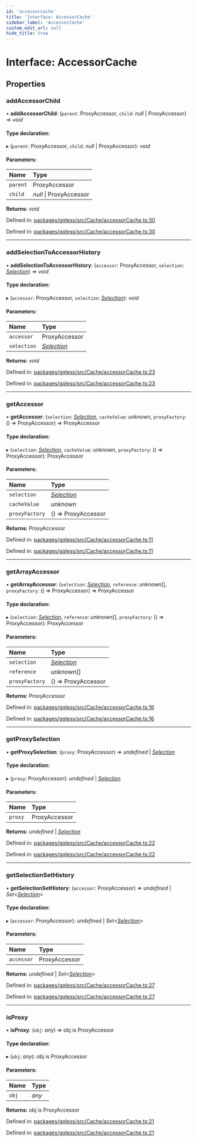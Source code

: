 ```yaml
---
id: 'accessorcache'
title: 'Interface: AccessorCache'
sidebar_label: 'AccessorCache'
custom_edit_url: null
hide_title: true
---
```


# Interface: AccessorCache

## Properties

### addAccessorChild

• **addAccessorChild**: (`parent`: ProxyAccessor, `child`: _null_ \| ProxyAccessor) => _void_

#### Type declaration:

▸ (`parent`: ProxyAccessor, `child`: _null_ \| ProxyAccessor): _void_

#### Parameters:

| Name     | Type                    |
| :------- | :---------------------- |
| `parent` | ProxyAccessor           |
| `child`  | _null_ \| ProxyAccessor |

**Returns:** _void_

Defined in: [packages/gqless/src/Cache/accessorCache.ts:30](https://github.com/gqless/gqless/blob/41c894a/packages/gqless/src/Cache/accessorCache.ts#L30)

Defined in: [packages/gqless/src/Cache/accessorCache.ts:30](https://github.com/gqless/gqless/blob/41c894a/packages/gqless/src/Cache/accessorCache.ts#L30)

---

### addSelectionToAccessorHistory

• **addSelectionToAccessorHistory**: (`accessor`: ProxyAccessor, `selection`: [_Selection_](../classes/selection.md)) => _void_

#### Type declaration:

▸ (`accessor`: ProxyAccessor, `selection`: [_Selection_](../classes/selection.md)): _void_

#### Parameters:

| Name        | Type                                   |
| :---------- | :------------------------------------- |
| `accessor`  | ProxyAccessor                          |
| `selection` | [_Selection_](../classes/selection.md) |

**Returns:** _void_

Defined in: [packages/gqless/src/Cache/accessorCache.ts:23](https://github.com/gqless/gqless/blob/41c894a/packages/gqless/src/Cache/accessorCache.ts#L23)

Defined in: [packages/gqless/src/Cache/accessorCache.ts:23](https://github.com/gqless/gqless/blob/41c894a/packages/gqless/src/Cache/accessorCache.ts#L23)

---

### getAccessor

• **getAccessor**: (`selection`: [_Selection_](../classes/selection.md), `cacheValue`: _unknown_, `proxyFactory`: () => ProxyAccessor) => ProxyAccessor

#### Type declaration:

▸ (`selection`: [_Selection_](../classes/selection.md), `cacheValue`: _unknown_, `proxyFactory`: () => ProxyAccessor): ProxyAccessor

#### Parameters:

| Name           | Type                                   |
| :------------- | :------------------------------------- |
| `selection`    | [_Selection_](../classes/selection.md) |
| `cacheValue`   | _unknown_                              |
| `proxyFactory` | () => ProxyAccessor                    |

**Returns:** ProxyAccessor

Defined in: [packages/gqless/src/Cache/accessorCache.ts:11](https://github.com/gqless/gqless/blob/41c894a/packages/gqless/src/Cache/accessorCache.ts#L11)

Defined in: [packages/gqless/src/Cache/accessorCache.ts:11](https://github.com/gqless/gqless/blob/41c894a/packages/gqless/src/Cache/accessorCache.ts#L11)

---

### getArrayAccessor

• **getArrayAccessor**: (`selection`: [_Selection_](../classes/selection.md), `reference`: _unknown_[], `proxyFactory`: () => ProxyAccessor) => ProxyAccessor

#### Type declaration:

▸ (`selection`: [_Selection_](../classes/selection.md), `reference`: _unknown_[], `proxyFactory`: () => ProxyAccessor): ProxyAccessor

#### Parameters:

| Name           | Type                                   |
| :------------- | :------------------------------------- |
| `selection`    | [_Selection_](../classes/selection.md) |
| `reference`    | _unknown_[]                            |
| `proxyFactory` | () => ProxyAccessor                    |

**Returns:** ProxyAccessor

Defined in: [packages/gqless/src/Cache/accessorCache.ts:16](https://github.com/gqless/gqless/blob/41c894a/packages/gqless/src/Cache/accessorCache.ts#L16)

Defined in: [packages/gqless/src/Cache/accessorCache.ts:16](https://github.com/gqless/gqless/blob/41c894a/packages/gqless/src/Cache/accessorCache.ts#L16)

---

### getProxySelection

• **getProxySelection**: (`proxy`: ProxyAccessor) => _undefined_ \| [_Selection_](../classes/selection.md)

#### Type declaration:

▸ (`proxy`: ProxyAccessor): _undefined_ \| [_Selection_](../classes/selection.md)

#### Parameters:

| Name    | Type          |
| :------ | :------------ |
| `proxy` | ProxyAccessor |

**Returns:** _undefined_ \| [_Selection_](../classes/selection.md)

Defined in: [packages/gqless/src/Cache/accessorCache.ts:22](https://github.com/gqless/gqless/blob/41c894a/packages/gqless/src/Cache/accessorCache.ts#L22)

Defined in: [packages/gqless/src/Cache/accessorCache.ts:22](https://github.com/gqless/gqless/blob/41c894a/packages/gqless/src/Cache/accessorCache.ts#L22)

---

### getSelectionSetHistory

• **getSelectionSetHistory**: (`accessor`: ProxyAccessor) => _undefined_ \| _Set_<[_Selection_](../classes/selection.md)\>

#### Type declaration:

▸ (`accessor`: ProxyAccessor): _undefined_ \| _Set_<[_Selection_](../classes/selection.md)\>

#### Parameters:

| Name       | Type          |
| :--------- | :------------ |
| `accessor` | ProxyAccessor |

**Returns:** _undefined_ \| _Set_<[_Selection_](../classes/selection.md)\>

Defined in: [packages/gqless/src/Cache/accessorCache.ts:27](https://github.com/gqless/gqless/blob/41c894a/packages/gqless/src/Cache/accessorCache.ts#L27)

Defined in: [packages/gqless/src/Cache/accessorCache.ts:27](https://github.com/gqless/gqless/blob/41c894a/packages/gqless/src/Cache/accessorCache.ts#L27)

---

### isProxy

• **isProxy**: (`obj`: _any_) => obj is ProxyAccessor

#### Type declaration:

▸ (`obj`: _any_): obj is ProxyAccessor

#### Parameters:

| Name  | Type  |
| :---- | :---- |
| `obj` | _any_ |

**Returns:** obj is ProxyAccessor

Defined in: [packages/gqless/src/Cache/accessorCache.ts:21](https://github.com/gqless/gqless/blob/41c894a/packages/gqless/src/Cache/accessorCache.ts#L21)

Defined in: [packages/gqless/src/Cache/accessorCache.ts:21](https://github.com/gqless/gqless/blob/41c894a/packages/gqless/src/Cache/accessorCache.ts#L21)
